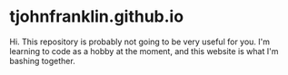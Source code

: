 # tjohnfranklin.github.io
Hi. This repository is probably not going to be very useful for you. I'm learning to code as a hobby at the moment, and this website is what I'm bashing together.